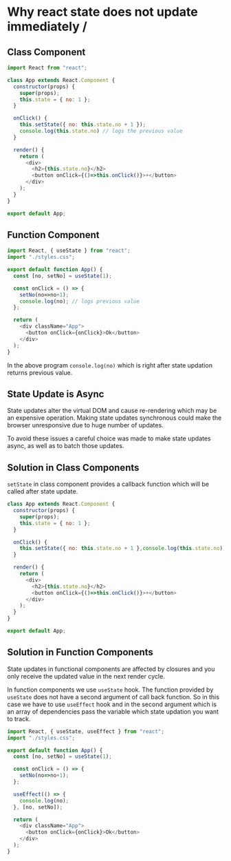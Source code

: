 # Why react state does not update immediately /

## Class Component

```js
import React from "react";

class App extends React.Component {
  constructor(props) {
    super(props);
    this.state = { no: 1 };
  }

  onClick() {
    this.setState({ no: this.state.no + 1 });
    console.log(this.state.no) // logs the previous value
  }

  render() {
    return (
      <div>
        <h2>{this.state.no}</h2>
        <button onClick={()=>this.onClick()}>+</button>
      </div>
    );
  }
}

export default App;
```

## Function Component
```js
import React, { useState } from "react";
import "./styles.css";

export default function App() {
  const [no, setNo] = useState(1);

  const onClick = () => {
    setNo(no=>no+1);
    console.log(no); // logs previous value
  };

  return (
    <div className="App">
      <button onClick={onClick}>Ok</button>
    </div>
  );
}
```

In the above program `console.log(no)` which is right after state updation returns previous value. 

## State Update is Async

State updates alter the virtual DOM and cause re-rendering which may be an expensive operation. Making state updates synchronous could make the browser unresponsive due to huge number of updates.

To avoid these issues a careful choice was made to make state updates async, as well as to batch those updates.

## Solution in Class Components

`setState` in class component provides a callback function which will be called after state update.

```js
class App extends React.Component {
  constructor(props) {
    super(props);
    this.state = { no: 1 };
  }

  onClick() {
    this.setState({ no: this.state.no + 1 },console.log(this.state.no));
  }

  render() {
    return (
      <div>
        <h2>{this.state.no}</h2>
        <button onClick={()=>this.onClick()}>+</button>
      </div>
    );
  }
}

export default App;
```

## Solution in Function Components

State updates in functional components are affected by closures and you only receive the updated value in the next render cycle.

In function components we use `useState` hook. The function provided by `useState` does not have a second argument of call back function. So in this case we have to use `useEffect` hook and in the second argument which is an array of dependencies pass the variable which state updation you want to track.

```js
import React, { useState, useEffect } from "react";
import "./styles.css";

export default function App() {
  const [no, setNo] = useState(1);

  const onClick = () => {
    setNo(no=>no+1);
  };

  useEffect(() => {
    console.log(no);
  }, [no, setNo]);

  return (
    <div className="App">
      <button onClick={onClick}>Ok</button>
    </div>
  );
}

```



